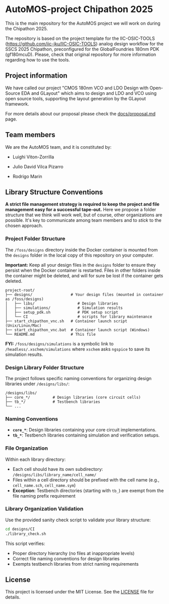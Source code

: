 # AutoMOS-project Chipathon 2025

This is the main repository for the AutoMOS project we will work on during the
Chipathon 2025.


The repository is based on the project template for the IIC-OSIC-TOOLS (https://github.com/iic-jku/IIC-OSIC-TOOLS) analog design workflow for the SSCS 2025 Chipathon, preconfigured for the GlobalFoundries 180nm PDK (gf180mcuD). Please, check that original repository for more information regarding how to use the tools.


## Project information

We have called our project "CMOS 180nm VCO and LDO Design with Open-Source EDA and GLayout" which aims to design and LDO and VCO using open source tools, supporting the layout generation by the GLayout framework.

For more details about our proposal please check the [docs/proposal.md](docs/proposal.md) page.


## Team members

We are the AutoMOS team, and it is constituted by:

- Luighi Viton-Zorrilla <LuighiV>

- Julio David Vilca Pizarro

- Rodrigo Marin 




## Library Structure Conventions

**A strict file management strategy is required to keep the project and file management easy for a successful tape-out.** Here we propose a folder structure that we think will work well, but of course, other organizations are possible. It's key  to communicate among team members and to *stick* to the chosen approach. 

### Project Folder Structure

The `/foss/designs` directory inside the Docker container is mounted from the `designs` folder in the local copy of this repository on your computer. 

**Important:** Keep all your design files in the `designs` folder to ensure they persist when the Docker container is restarted. Files in other folders inside the container might be deleted, and will for sure be lost if the container gets deleted. 

```
project-root/
├── designs/                 # Your design files (mounted in container as /foss/designs)
│   ├── libs/                   # Design libraries
│   ├── simulations/            # Simulation results
│   ├── setup_pdk.sh            # PDK setup script
│   └── CI                      # scripts for library maintenance
├── start_chipathon_vnc.sh   # Container launch script (Unix/Linux/Mac)
├── start_chipathon_vnc.bat  # Container launch script (Windows)
└── README.md                # This file
```

**FYI:** `/foss/designs/simulations` is a symbolic link to `/headless/.xschem/simulations` where `xschem` asks `ngspice` to save its simulation results. 

### Design Library Folder Structure

The project follows specific naming conventions for organizing design libraries under `/designs/libs/`:


```
/designs/libs/
├── core_*/          # Design libraries (core circuit cells)
├── tb_*/            # Testbench libraries
└── ...
```

### Naming Conventions
- **`core_*`**: Design libraries containing your core circuit implementations. 
- **`tb_*`**: Testbench libraries containing simulation and verification setups.

### File Organization
Within each library directory:
- Each cell should have its own subdirectory: `/designs/libs/library_name/cell_name/`
- Files within a cell directory should be prefixed with the cell name (e.g., `cell_name.sch`, `cell_name.sym`)
- **Exception**: Testbench directories (starting with `tb_`) are exempt from the file naming prefix requirement

### Library Organization Validation
Use the provided sanity check script to validate your library structure:
```bash
cd designs/CI
./library_check.sh
```

This script verifies:
- Proper directory hierarchy (no files at inappropriate levels)
- Correct file naming conventions for design libraries
- Exempts testbench libraries from strict naming requirements


## License

This project is licensed under the MIT License. See the [LICENSE](LICENSE) file for details.
